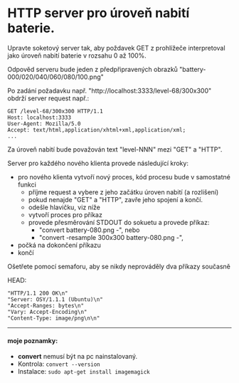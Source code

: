 
# HTTP server pro úroveň nabití baterie.
Upravte soketový server tak, aby poždavek GET z prohlížeče interpretoval jako úroveň nabití baterie v rozsahu 0 až 100%.

Odpověd serveru bude jeden z předpřipravených obrazků "battery-000/020/040/060/080/100.png"

Po zadání požadavku např. "http://localhost:3333/level-68/300x300" obdrží server request např.:

    GET /level-68/300x300 HTTP/1.1
    Host: localhost:3333
    User-Agent: Mozilla/5.0
    Accept: text/html,application/xhtml+xml,application/xml;
    ...
Za úroveň nabití bude považován text "level-NNN" mezi "GET" a "HTTP".

Server pro každého nového klienta provede následující kroky:
- pro nového klienta vytvoří nový proces, kód procesu bude v samostatné funkci
	- příjme request a vybere z jeho začátku úroven nabití (a rozlišení)
	- pokud nenajde "GET" a "HTTP", zavře jeho spojení a končí.
	- odešle hlavičku, viz níže
	- vytvoří proces pro příkaz
	- provede přesměrování STDOUT do sokuetu a provede příkaz:
		- "convert battery-080.png -", nebo
		- "convert -resample 300x300 battery-080.png -",
- počká na dokončení příkazu
- končí

Ošetřete pomocí semaforu, aby se nikdy neprováděly dva příkazy současně

HEAD:

    "HTTP/1.1 200 OK\n"
    "Server: OSY/1.1.1 (Ubuntu)\n"
    "Accept-Ranges: bytes\n"
    "Vary: Accept-Encoding\n"
    "Content-Type: image/png\n\n"


---
#### moje poznamky:
- **convert** nemusí být na pc nainstalovaný.
- Kontrola: `convert --version`
- Instalace: `sudo apt-get install imagemagick`

